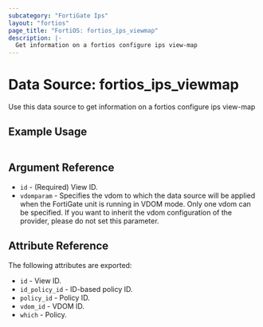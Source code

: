 ```yaml
---
subcategory: "FortiGate Ips"
layout: "fortios"
page_title: "FortiOS: fortios_ips_viewmap"
description: |-
  Get information on a fortios configure ips view-map
---
```


# Data Source: fortios_ips_viewmap
Use this data source to get information on a fortios configure ips view-map


## Example Usage

```hcl

```

## Argument Reference

* `id` - (Required) View ID.
* `vdomparam` - Specifies the vdom to which the data source will be applied when the FortiGate unit is running in VDOM mode. Only one vdom can be specified. If you want to inherit the vdom configuration of the provider, please do not set this parameter.

## Attribute Reference

The following attributes are exported:

* `id` - View ID.
* `id_policy_id` - ID-based policy ID.
* `policy_id` - Policy ID.
* `vdom_id` - VDOM ID.
* `which` - Policy.
